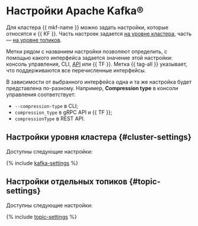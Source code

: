 # Настройки Apache Kafka®

Для кластера {{ mkf-name }} можно задать настройки, которые относятся к {{ KF }}. Часть настроек задается [на уровне кластера](#cluster-settings), часть — [на уровне топиков](#topic-settings).

Метки рядом с названием настройки позволяют определить, с помощью какого интерфейса задается значение этой настройки: консоль управления, CLI, [API](../../glossary/rest-api.md) или {{ TF }}. Метка {{ tag-all }} указывает, что поддерживаются все перечисленные интерфейсы.

В зависимости от выбранного интерфейса одна и та же настройка будет представлена по-разному. Например, **Compression type** в консоли управления соответствует:

* `--compression-type` в CLI;
* `compression_type` в gRPC API и {{ TF }};
* `compressionType` в REST API.

## Настройки уровня кластера {#cluster-settings}

Доступны следующие настройки:

{% include [kafka-settings](../../_includes/mdb/mkf/kafka-settings.md) %}

## Настройки отдельных топиков {#topic-settings}

Доступны следующие настройки:

{% include [topic-settings](../../_includes/mdb/mkf/topic-settings.md) %}
